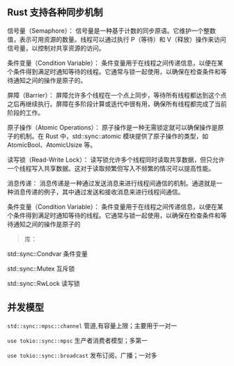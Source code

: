 ## Rust 支持各种同步机制

信号量（Semaphore）： 信号量是一种基于计数的同步原语。它维护一个整数值，表示可用资源的数量。线程可以通过执行 P（等待）和 V（释放）操作来访问信号量，以控制对共享资源的访问。

条件变量（Condition Variable）： 条件变量用于在线程之间传递信息，以便在某个条件得到满足时通知等待的线程。它通常与锁一起使用，以确保在检查条件和等待通知之间的操作是原子的。

屏障（Barrier）： 屏障允许多个线程在一个点上同步，等待所有线程都达到这个点之后再继续执行。屏障在多阶段计算或迭代中很有用，确保所有线程都完成了当前阶段的工作。

原子操作（Atomic Operations）： 原子操作是一种无需锁定就可以确保操作是原子的机制。在 Rust 中，std::sync::atomic 模块提供了原子操作的类型，如 AtomicBool、AtomicUsize 等。

读写锁（Read-Write Lock）： 读写锁允许多个线程同时读取共享数据，但只允许一个线程写入共享数据。这对于读取频繁但写入不频繁的情况可以提高性能。

消息传递： 消息传递是一种通过发送消息来进行线程间通信的机制。通道就是一种消息传递的例子，其中通过发送和接收消息来进行线程间通信。

条件变量（Condition Variable）： 条件变量用于在线程之间传递信息，以便在某个条件得到满足时通知等待的线程。它通常与锁一起使用，以确保在检查条件和等待通知之间的操作是原子的

> 库：

std::sync::Condvar 条件变量

std::sync::Mutex 互斥锁

std::sync::RwLock 读写锁

## 并发模型

`std::sync::mpsc::channel` 管道,有容量上限；主要用于一对一

`use tokio::sync::mpsc` 生产者消费者模型；多第一

`use tokio::sync::broadcast` 发布订阅，广播；一对多
